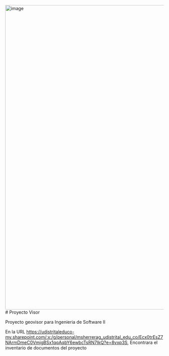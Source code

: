 <img width="1858" height="966" alt="image" src="https://github.com/user-attachments/assets/291fb295-32e1-4d83-9ca6-82d3942284c3" /># Proyecto Visor

Proyecto geovisor para Ingenieria de Software II

En la URL https://udistritaleduco-my.sharepoint.com/:x:/g/personal/msherrerag_udistrital_edu_co/Ecx0trEsZ7NArmDmeC0VmjgBSx1qqAqbY6ewbcTsRN7IkQ?e=8vxp3S, Encontrara el inventario de documentos del proyecto
